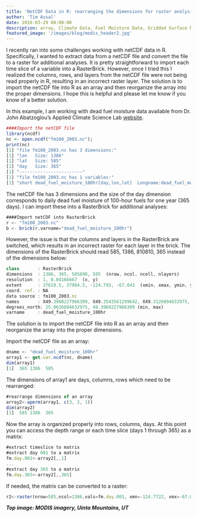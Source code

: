 ```yaml
---
title: 'NetCDF Data in R: rearranging the dimensions for raster analysis'
author: 'Tim Assal'
date: 2016-03-29 00:00:00
description: array, Climate Data, Fuel Moisture Data, Gridded Surface Meteorological Data, netCDF, Network Common Data Form, Open Science, R statistics, time series 
featured_image: '/images/blog/modis_header2.jpg'
---
```


I recently ran into some challenges working with netCDF data in R. Specifically, I wanted to extract data from a netCDF file and convert the file to a raster for additional analyses. It is pretty straightforward to import each time slice of a variable into a RasterBrick. However, once I tried this I realized the columns, rows, and layers from the netCDF file were not being read properly in R, resulting in an incorrect raster layer. The solution is to import the netCDF file into R as an array and then reorganize the array into the proper dimensions. I hope this is helpful and please let me know if you know of a better solution.

In this example, I am working with dead fuel moisture data available from Dr. John Abatzoglou’s Applied Climate Science Lab [website](https://www.climatologylab.org/gridmet.html).

```r
####Import the netCDF file
library(ncdf)
nc <- open.ncdf("fm100_2003.nc");
print(nc)
[1] "file fm100_2003.nc has 3 dimensions:"
[1] "lon   Size: 1386"
[1] "lat   Size: 585"
[1] "day   Size: 365"
[1] "------------------------"
[1] "file fm100_2003.nc has 1 variables:"
[1] "short dead_fuel_moisture_100hr[day,lon,lat]  Longname:dead_fuel_moisture_100hr Missval:-9999"
```

The netCDF file has 3 dimensions and the size of the day dimension corresponds to daily dead fuel moisture of 100-hour fuels for one year (365 days).  I can import these into a RasterBrick for additional analyses:

```js
####Import netCDF into RasterBrick
r <- "fm100_2003.nc"
b <- brick(r,varname="dead_fuel_moisture_100hr")
```

However, the issue is that the columns and layers in the RasterBrick are switched, which results in an incorrect raster for each layer in the brick. The dimensions of the RasterBrick should read 585, 1386, 810810, 365 instead of the dimensions below:

```js
class       : RasterBrick 
dimensions  : 1386, 365, 505890, 585  (nrow, ncol, ncell, nlayers)
resolution  : 1, 0.04166667  (x, y)
extent      : 37619.5, 37984.5, -124.793, -67.043  (xmin, xmax, ymin, ymax)
coord. ref. : NA 
data source : fm100_2003.nc 
names       : X49.3960227966309, X49.3543561299642, X49.3126894632975, X49.2710227966309, X49.2293561299642, X49.1876894632975, X49.1460227966309, X49.1043561299642, X49.0626894632975, X49.0210227966309, X48.9793561299642, X48.9376894632975, X48.8960227966309, X48.8543561299642, X48.8126894632975, ... 
degrees_north: 25.0626894632975, 49.3960227966309 (min, max)
varname     : dead_fuel_moisture_100hr
```

The solution is to import the netCDF file into R as an array and then reorganize the array into the proper dimensions.

Import the netCDF  file as an array:
```js
dname <- "dead_fuel_moisture_100hr"
array1 <- get.var.ncdf(nc, dname) 
dim(array1)
[1]  365 1386  585
```

The dimensions of array1 are days, columns, rows which need to be rearranged:

```js
#rearrange dimensions of an array
array2<-aperm(array1, c(3, 2, 1))
dim(array2)
[1]  585 1386  365
```

Now the array is organized properly into rows, columns, days. At this point you can access the depth range or each time slice (days 1 through 365) as a matrix:

```js
#extract timeslice to matrix
#extract day 001 to a matrix
fm.day.001<-array2[,,1]
...
#extract day 365 to a matrix
fm.day.365<-array2[,,365]
```

If needed, the matrix can be converted to a raster:

```js
r2<-raster(nrow=585,ncol=1386,vals=fm.day.001, xmn=-124.7722, xmx=-67.06383,  ymn=25.06269, ymx=49.39602)
```

***Top image: MODIS imagery, Uinta Mountains, UT***
